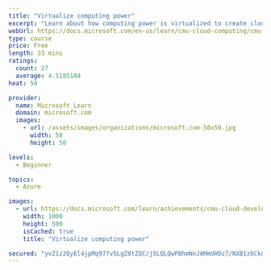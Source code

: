 ```yaml
---
title: "Virtualize computing power"
excerpt: "Learn about how computing power is virtualized to create cloud resources. Covers different types of CPU virtualization."
webUrl: https://docs.microsoft.com/en-us/learn/cmu-cloud-computing/cmu-virtualize-computing-power/
type: course
price: Free
length: 33 mins
ratings:
  count: 27
  average: 4.5185184
heat: 50

provider:
  name: Microsoft Learn
  domain: microsoft.com
  images:
    - url: /assets/images/organizations/microsoft.com-50x50.jpg
      width: 50
      height: 50

levels:
  - Beginner

topics:
  - Azure

images:
  - url: https://docs.microsoft.com/learn/achievements/cmu-cloud-developer/virtualize-computing-power-social.png
    width: 1000
    height: 500
    isCached: true
    title: "Virtualize computing power"

secured: "yvZ1z2QyEl4jpMq97fv5LgZ0tZQC/j5LQLQwPBhmNnJAMmUHOz7/NXB1zbCknOnScUI9slDngDQTrWJMknJlmCD+SViQPNrJulIqEW6httOku+mmPjo6zzeQkEgWLdIR+U/Fw5wC+gFDp9qsA16nf7d2wldZOHKVrvAOyQIxVK6Z6zQWevTUowbindfAh78cRaqXvIKAs2Z7UBOwhNdfbUUWwaiI3zvU6dx5ZcWx1JqZ81Iab3WCJZ1tu21YnaAtI59N+za8y8iaSDvVXGwW557712HTe9HFnLpEIDA/Qnigt/Sy8iIoYV1LbGxlNOAUw6Gm5IErxA3Hw1Ph0yEj157+Ks3O2LOuTNASmlw8P2UnnSGvqhWVW0AdKD0mOLaSYMFQpXtS/tQQeqmOfzqlUw==;y+1rhyxydtOCcJpfnQeWuA=="
---
```


